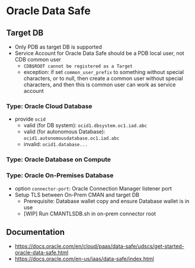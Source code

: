 # Oracle Data Safe


## Target DB
- Only PDB as target DB is supported
- Service Account for Oracle Data Safe should be a PDB local user, not CDB common user
   - `CDB$ROOT cannot be registered as a Target`
   - exception: if set `common_user_prefix` to something without special characters, or to null, then create a common user without special characters, and then this is common user can work as service account
### Type: Oracle Cloud Database

- provide `ocid`
  - valid (for DB system): `ocid1.dbsystem.oc1.iad.abc`
  - valid (for autonomous Database): `ocid1.autonomousdatabase.oc1.iad.abc`
  - invalid: `ocid1.database...`
  
### Type: Oracle Database on Compute

### Type: Oracle On-Premises Database
- option `connector-port`: Oracle Connection Manager listener port
- Setup TLS between On-Prem CMAN and target DB
    - Prerequisite: Database wallet copy and ensure Database wallet is in use 
   - [WIP] Run CMANTLSDB.sh in on-prem connector root




## Documentation
- https://docs.oracle.com/en/cloud/paas/data-safe/udscs/get-started-oracle-data-safe.html
- https://docs.oracle.com/en-us/iaas/data-safe/index.html
